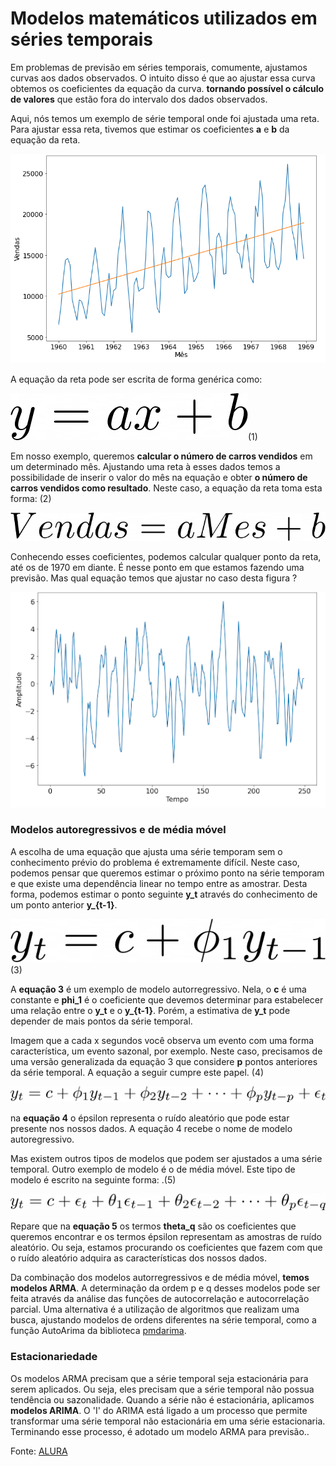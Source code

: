 # Modelos matemáticos utilizados em séries temporais

Em problemas de previsão em séries temporais, comumente, ajustamos curvas aos dados observados. O intuito disso é que ao ajustar essa curva obtemos os coeficientes da equação da curva. **tornando possível o cálculo de valores** que estão fora do intervalo dos dados observados.

Aqui, nós temos um exemplo de série temporal onde foi ajustada uma reta. Para ajustar essa reta, tivemos que estimar os coeficientes **a** e **b** da equação da reta.

![Grafico de curva com reta linear](../ASSETS/graficoModelosMatematicos.png)

A equação da reta pode ser escrita de forma genérica como:

![Equacao](../ASSETS/equacaoReta.png)(1)

Em nosso exemplo, queremos **calcular o número de carros vendidos** em um determinado mês. Ajustando uma reta à esses dados temos a possibilidade de inserir o valor do mês na equação e obter **o número de carros vendidos como resultado**. Neste caso, a equação da reta toma esta forma:
(2)

![Equacao exemplo](../ASSETS/equacaoExempliVendas.png)

Conhecendo esses coeficientes, podemos calcular qualquer ponto da reta, até os de 1970 em diante. É nesse ponto em que estamos fazendo uma previsão. Mas qual equação temos que ajustar no caso desta figura ?

![Grafico de curva modelo matematico 2](../ASSETS/graficoDeCurvaModeloMatematico2.png)

### Modelos autoregressivos e de média móvel

A escolha de uma equação que ajusta uma série temporam sem o conhecimento prévio do problema é extremamente difícil. Neste caso, podemos pensar que queremos estimar o próximo ponto na série temporam e que existe uma dependência linear no tempo entre as amostrar. Desta forma, podemos estimar o ponto seguinte **y_t** através do conhecimento de um ponto anterior **y_{t-1}**.

![Equacao determina tempo futuro baseado no anterior](../ASSETS/equacaoDeterminaTempoAnterior.png)(3)

A **equação 3** é um exemplo de modelo autorregressivo. Nela, o **c** é uma constante e **phi_1** é o coeficiente que devemos determinar para estabelecer uma relação entre o **y_t** e o **y_{t-1}**. Porém, a estimativa de **y_t** pode depender de mais pontos da série temporal.

Imagem que a cada x segundos você observa um evento com uma forma característica, um evento sazonal, por exemplo. Neste caso, precisamos de uma versão generalizada da equação 3 que considere **p** pontos anteriores da série temporal. A equação a seguir cumpre este papel. (4)

![Equação exemplo para n P](../ASSETS/equacaoExemploParanP.png)

na **equação 4** o épsilon representa o ruído aleatório que pode estar presente nos nossos dados. A equação 4 recebe o nome de modelo autoregressivo.

Mas existem outros tipos de modelos que podem ser ajustados a uma série temporal. Outro exemplo de modelo é o de média móvel. Este tipo de modelo é escrito na seguinte forma:
.(5)

![Equacao exemplo media movel](../ASSETS/equacaoExemploMediaMovel.png)

Repare que na **equação 5** os termos **theta_q** são os coeficientes que queremos encontrar e os termos épsilon representam as amostras de ruído aleatório. Ou seja, estamos procurando os coeficientes que fazem com que o ruído aleatório adquira as características dos nossos dados.

Da combinação dos modelos autorregressivos e de média móvel, **temos modelos ARMA**. A determinação da ordem p e q desses modelos pode ser feita através da análise das funções de autocorrelação e autocorrelação parcial. Uma alternativa é a utilização de algoritmos que realizam uma busca, ajustando modelos de ordens diferentes na série temporal, como a função AutoArima da biblioteca [pmdarima](https://alkaline-ml.com/pmdarima/1.8.0/modules/generated/pmdarima.arima.AutoARIMA.html#pmdarima.arima.AutoARIMA).

### Estacionariedade

Os modelos ARMA precisam que a série temporal seja estacionária para serem aplicados. Ou seja, eles precisam que a série temporal não possua tendência ou sazonalidade. Quando a série não é estacionária, aplicamos **modelos ARIMA**. O 'I' do ARIMA está ligado a um processo que permite transformar uma série temporal não estacionária em uma série estacionaria. Terminando esse processo, é adotado um modelo ARMA para previsão..

Fonte: [ALURA](https://www.alura.com.br/artigos/modelos-matematicos-utilizados-em-series-temporais)